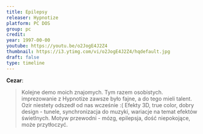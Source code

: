 ```yaml
---
title: Epilepsy
releaser: Hypnotize
platform: PC DOS
group: pc
credit:
year: 1997-00-00
youtube: https://youtu.be/o2JogE4J2Z4
thumbnail: https://i3.ytimg.com/vi/o2JogE4J2Z4/hqdefault.jpg
draft: false
type: timeline
---
```


**Cezar**:
>Kolejne demo moich znajomych. Tym razem osobistych. imprezowanie z Hypnotize zawsze było fajne, a do tego mieli talent. Ozir niestety odszedł od nas wcześnie :( Efekty 3D, true color, dobry design - tunele, synchronizacja do muzyki, wariacje na temat efektów świetlnych. Motyw przewodni - mózg, epilepsja, dość niepokojące, może przytłoczyć.

